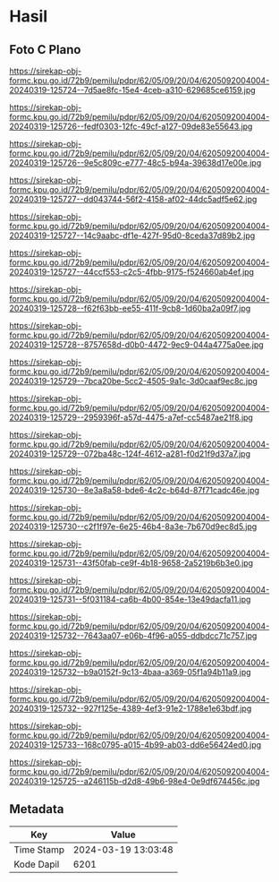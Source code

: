 # Hasil

## Foto C Plano

https://sirekap-obj-formc.kpu.go.id/72b9/pemilu/pdpr/62/05/09/20/04/6205092004004-20240319-125724--7d5ae8fc-15e4-4ceb-a310-629685ce6159.jpg

https://sirekap-obj-formc.kpu.go.id/72b9/pemilu/pdpr/62/05/09/20/04/6205092004004-20240319-125726--fedf0303-12fc-49cf-a127-09de83e55643.jpg

https://sirekap-obj-formc.kpu.go.id/72b9/pemilu/pdpr/62/05/09/20/04/6205092004004-20240319-125726--9e5c809c-e777-48c5-b94a-39638d17e00e.jpg

https://sirekap-obj-formc.kpu.go.id/72b9/pemilu/pdpr/62/05/09/20/04/6205092004004-20240319-125727--dd043744-56f2-4158-af02-44dc5adf5e62.jpg

https://sirekap-obj-formc.kpu.go.id/72b9/pemilu/pdpr/62/05/09/20/04/6205092004004-20240319-125727--14c9aabc-df1e-427f-95d0-8ceda37d89b2.jpg

https://sirekap-obj-formc.kpu.go.id/72b9/pemilu/pdpr/62/05/09/20/04/6205092004004-20240319-125727--44ccf553-c2c5-4fbb-9175-f524660ab4ef.jpg

https://sirekap-obj-formc.kpu.go.id/72b9/pemilu/pdpr/62/05/09/20/04/6205092004004-20240319-125728--f62f63bb-ee55-411f-9cb8-1d60ba2a09f7.jpg

https://sirekap-obj-formc.kpu.go.id/72b9/pemilu/pdpr/62/05/09/20/04/6205092004004-20240319-125728--8757658d-d0b0-4472-9ec9-044a4775a0ee.jpg

https://sirekap-obj-formc.kpu.go.id/72b9/pemilu/pdpr/62/05/09/20/04/6205092004004-20240319-125729--7bca20be-5cc2-4505-9a1c-3d0caaf9ec8c.jpg

https://sirekap-obj-formc.kpu.go.id/72b9/pemilu/pdpr/62/05/09/20/04/6205092004004-20240319-125729--2959396f-a57d-4475-a7ef-cc5487ae21f8.jpg

https://sirekap-obj-formc.kpu.go.id/72b9/pemilu/pdpr/62/05/09/20/04/6205092004004-20240319-125729--072ba48c-124f-4612-a281-f0d21f9d37a7.jpg

https://sirekap-obj-formc.kpu.go.id/72b9/pemilu/pdpr/62/05/09/20/04/6205092004004-20240319-125730--8e3a8a58-bde6-4c2c-b64d-87f71cadc46e.jpg

https://sirekap-obj-formc.kpu.go.id/72b9/pemilu/pdpr/62/05/09/20/04/6205092004004-20240319-125730--c2f1f97e-6e25-46b4-8a3e-7b670d9ec8d5.jpg

https://sirekap-obj-formc.kpu.go.id/72b9/pemilu/pdpr/62/05/09/20/04/6205092004004-20240319-125731--43f50fab-ce9f-4b18-9658-2a5219b6b3e0.jpg

https://sirekap-obj-formc.kpu.go.id/72b9/pemilu/pdpr/62/05/09/20/04/6205092004004-20240319-125731--5f031184-ca6b-4b00-854e-13e49dacfa11.jpg

https://sirekap-obj-formc.kpu.go.id/72b9/pemilu/pdpr/62/05/09/20/04/6205092004004-20240319-125732--7643aa07-e06b-4f96-a055-ddbdcc71c757.jpg

https://sirekap-obj-formc.kpu.go.id/72b9/pemilu/pdpr/62/05/09/20/04/6205092004004-20240319-125732--b9a0152f-9c13-4baa-a369-05f1a94b11a9.jpg

https://sirekap-obj-formc.kpu.go.id/72b9/pemilu/pdpr/62/05/09/20/04/6205092004004-20240319-125732--927f125e-4389-4ef3-91e2-1788e1e63bdf.jpg

https://sirekap-obj-formc.kpu.go.id/72b9/pemilu/pdpr/62/05/09/20/04/6205092004004-20240319-125733--168c0795-a015-4b99-ab03-dd6e56424ed0.jpg

https://sirekap-obj-formc.kpu.go.id/72b9/pemilu/pdpr/62/05/09/20/04/6205092004004-20240319-125725--a246115b-d2d8-49b6-98e4-0e9df674456c.jpg


## Metadata

| Key        | Value               |
| ---------- | ------------------- |
| Time Stamp | 2024-03-19 13:03:48 |
| Kode Dapil | 6201                |



